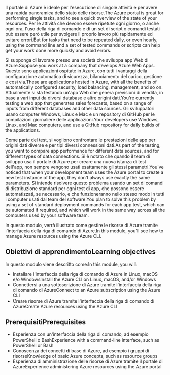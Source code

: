 <span data-ttu-id="97578-101">Il portale di Azure è ideale per l'esecuzione di singole attività e per avere una rapida panoramica dello stato delle risorse.</span><span class="sxs-lookup"><span data-stu-id="97578-101">The Azure portal is great for performing single tasks, and to see a quick overview of the state of your resources.</span></span> <span data-ttu-id="97578-102">Per le attività che devono essere ripetute ogni giorno, o anche ogni ora, l'uso della riga di comando e di un set di script o comandi testati può essere però utile per svolgere il proprio lavoro più rapidamente ed evitare errori.</span><span class="sxs-lookup"><span data-stu-id="97578-102">But for tasks that need to be repeated daily, or even hourly, using the command line and a set of tested commands or scripts can help get your work done more quickly and avoid errors.</span></span>

<span data-ttu-id="97578-103">Si supponga di lavorare presso una società che sviluppa app Web di Azure.</span><span class="sxs-lookup"><span data-stu-id="97578-103">Suppose you work at a company that develops Azure Web Apps.</span></span> <span data-ttu-id="97578-104">Queste sono applicazioni ospitate in Azure, con tutti i vantaggi della configurazione automatica di sicurezza, bilanciamento del carico, gestione e così via.</span><span class="sxs-lookup"><span data-stu-id="97578-104">These are applications hosted in Azure, with all the benefits of automatically configured security, load balancing, management, and so on.</span></span> <span data-ttu-id="97578-105">Attualmente si sta testando un'app Web che genera previsioni di vendita, in base a vari input da diversi database e altre origini dati.</span><span class="sxs-lookup"><span data-stu-id="97578-105">You're currently testing a web app that generates sales forecasts, based on a range of inputs from different databases and other data sources.</span></span> <span data-ttu-id="97578-106">Gli sviluppatori usano computer Windows, Linux e Mac e un repository di GitHub per le compilazioni giornaliere delle applicazioni.</span><span class="sxs-lookup"><span data-stu-id="97578-106">Your developers use Windows, Linux, and Mac computers, and use a GitHub repository for daily builds of the applications.</span></span>

<span data-ttu-id="97578-107">Come parte del test, si vogliono confrontare le prestazioni delle app per origini dati diverse e per tipi diversi connessioni dati.</span><span class="sxs-lookup"><span data-stu-id="97578-107">As part of the testing, you want to compare app performance for different data sources, and for different types of data connections.</span></span> <span data-ttu-id="97578-108">Si è notato che quando il team di sviluppo usa il portale di Azure per creare una nuova istanza di test dell'app, non sempre vengono usati esattamente gli stessi parametri.</span><span class="sxs-lookup"><span data-stu-id="97578-108">You've noticed that when your development team uses the Azure portal to create a new test instance of the app, they don't always use exactly the same parameters.</span></span> <span data-ttu-id="97578-109">Si intende risolvere questo problema usando un set di comandi di distribuzione standard per ogni test di app, che possono essere automatizzati, se necessario, e che funzioneranno nello stesso modo in tutti i computer usati dal team del software.</span><span class="sxs-lookup"><span data-stu-id="97578-109">You plan to solve this problem by using a set of standard deployment commands for each app test, which can be automated if required, and which will work in the same way across all the computers used by your software team.</span></span>

<span data-ttu-id="97578-110">In questo modulo, verrà illustrato come gestire le risorse di Azure tramite l'interfaccia della riga di comando di Azure.</span><span class="sxs-lookup"><span data-stu-id="97578-110">In this module, you'll see how to manage Azure resources using the Azure CLI.</span></span>

## <a name="learning-objectives"></a><span data-ttu-id="97578-111">Obiettivi di apprendimento</span><span class="sxs-lookup"><span data-stu-id="97578-111">Learning objectives</span></span>

<span data-ttu-id="97578-112">In questo modulo viene descritto come:</span><span class="sxs-lookup"><span data-stu-id="97578-112">In this module, you will:</span></span>

- <span data-ttu-id="97578-113">Installare l'interfaccia della riga di comando di Azure in Linux, macOS e/o Windows</span><span class="sxs-lookup"><span data-stu-id="97578-113">Install the Azure CLI on Linux, macOS, and/or Windows</span></span>
- <span data-ttu-id="97578-114">Connettersi a una sottoscrizione di Azure tramite l'interfaccia della riga di comando di Azure</span><span class="sxs-lookup"><span data-stu-id="97578-114">Connect to an Azure subscription using the Azure CLI</span></span>
- <span data-ttu-id="97578-115">Creare risorse di Azure tramite l'interfaccia della riga di comando di Azure</span><span class="sxs-lookup"><span data-stu-id="97578-115">Create Azure resources using the Azure CLI</span></span>

## <a name="prerequisites"></a><span data-ttu-id="97578-116">Prerequisiti</span><span class="sxs-lookup"><span data-stu-id="97578-116">Prerequisites</span></span>

- <span data-ttu-id="97578-117">Esperienza con un'interfaccia della riga di comando, ad esempio PowerShell o Bash</span><span class="sxs-lookup"><span data-stu-id="97578-117">Experience with a command-line interface, such as PowerShell or Bash</span></span>
- <span data-ttu-id="97578-118">Conoscenza dei concetti di base di Azure, ad esempio i gruppi di risorse</span><span class="sxs-lookup"><span data-stu-id="97578-118">Knowledge of basic Azure concepts, such as resource groups</span></span>
- <span data-ttu-id="97578-119">Esperienza di amministrazione delle risorse di Azure tramite il portale di Azure</span><span class="sxs-lookup"><span data-stu-id="97578-119">Experience administering Azure resources using the Azure portal</span></span>